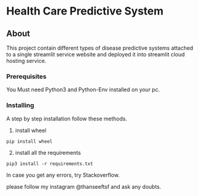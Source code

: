 # Health Care Predictive System

## About <a name = "about"></a>

This project contain different types of disease predictive systems attached to a single streamlit service website and deployed it into streamlit cloud hosting service.

### Prerequisites

You Must need Python3 and Python-Env installed on your pc.


### Installing

A step by step installation follow these methods.

1. install wheel

```
pip install wheel
```

2. install all the requirements

```
pip3 install -r requirements.txt
```

In case you get any errors, try Stackoverflow.

please follow my instagram @thanseeftsf and ask any doubts.
